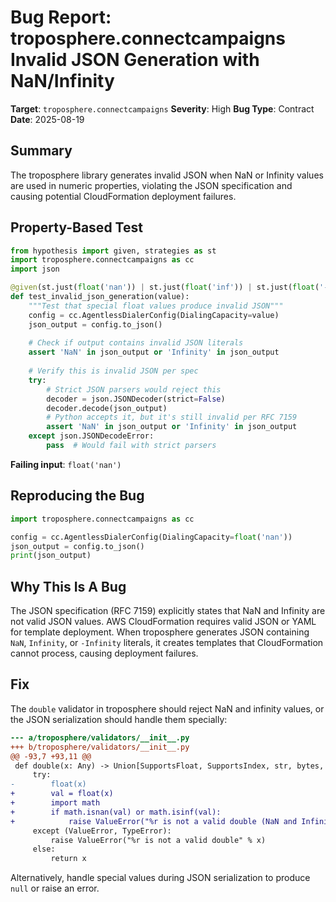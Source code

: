 # Bug Report: troposphere.connectcampaigns Invalid JSON Generation with NaN/Infinity

**Target**: `troposphere.connectcampaigns`
**Severity**: High
**Bug Type**: Contract
**Date**: 2025-08-19

## Summary

The troposphere library generates invalid JSON when NaN or Infinity values are used in numeric properties, violating the JSON specification and causing potential CloudFormation deployment failures.

## Property-Based Test

```python
from hypothesis import given, strategies as st
import troposphere.connectcampaigns as cc
import json

@given(st.just(float('nan')) | st.just(float('inf')) | st.just(float('-inf')))
def test_invalid_json_generation(value):
    """Test that special float values produce invalid JSON"""
    config = cc.AgentlessDialerConfig(DialingCapacity=value)
    json_output = config.to_json()
    
    # Check if output contains invalid JSON literals
    assert 'NaN' in json_output or 'Infinity' in json_output
    
    # Verify this is invalid JSON per spec
    try:
        # Strict JSON parsers would reject this
        decoder = json.JSONDecoder(strict=False)
        decoder.decode(json_output)
        # Python accepts it, but it's still invalid per RFC 7159
        assert 'NaN' in json_output or 'Infinity' in json_output
    except json.JSONDecodeError:
        pass  # Would fail with strict parsers
```

**Failing input**: `float('nan')`

## Reproducing the Bug

```python
import troposphere.connectcampaigns as cc

config = cc.AgentlessDialerConfig(DialingCapacity=float('nan'))
json_output = config.to_json()
print(json_output)
```

## Why This Is A Bug

The JSON specification (RFC 7159) explicitly states that NaN and Infinity are not valid JSON values. AWS CloudFormation requires valid JSON or YAML for template deployment. When troposphere generates JSON containing `NaN`, `Infinity`, or `-Infinity` literals, it creates templates that CloudFormation cannot process, causing deployment failures.

## Fix

The `double` validator in troposphere should reject NaN and infinity values, or the JSON serialization should handle them specially:

```diff
--- a/troposphere/validators/__init__.py
+++ b/troposphere/validators/__init__.py
@@ -93,7 +93,11 @@
 def double(x: Any) -> Union[SupportsFloat, SupportsIndex, str, bytes, bytearray]:
     try:
-        float(x)
+        val = float(x)
+        import math
+        if math.isnan(val) or math.isinf(val):
+            raise ValueError("%r is not a valid double (NaN and Infinity not allowed)" % x)
     except (ValueError, TypeError):
         raise ValueError("%r is not a valid double" % x)
     else:
         return x
```

Alternatively, handle special values during JSON serialization to produce `null` or raise an error.